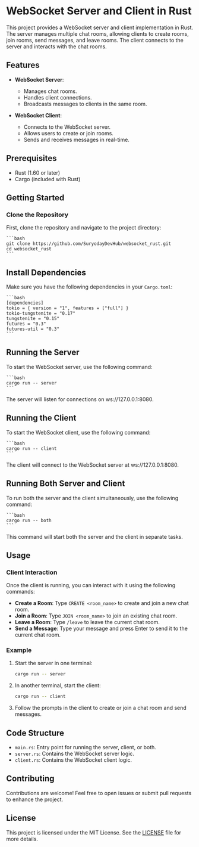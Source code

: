 # WebSocket Server and Client in Rust

This project provides a WebSocket server and client implementation in Rust. The server manages multiple chat rooms, allowing clients to create rooms, join rooms, send messages, and leave rooms. The client connects to the server and interacts with the chat rooms.

## Features

- **WebSocket Server**:
  - Manages chat rooms.
  - Handles client connections.
  - Broadcasts messages to clients in the same room.

- **WebSocket Client**:
  - Connects to the WebSocket server.
  - Allows users to create or join rooms.
  - Sends and receives messages in real-time.

## Prerequisites

- Rust (1.60 or later)
- Cargo (included with Rust)

## Getting Started

### Clone the Repository

First, clone the repository and navigate to the project directory:

    ```bash
    git clone https://github.com/SuryodayDevHub/websocket_rust.git
    cd websocket_rust
    ```

## Install Dependencies

Make sure you have the following dependencies in your `Cargo.toml`:

    ```bash
    [dependencies]
    tokio = { version = "1", features = ["full"] }
    tokio-tungstenite = "0.17"
    tungstenite = "0.15"
    futures = "0.3"
    futures-util = "0.3"
    ```

## Running the Server

To start the WebSocket server, use the following command:

    ```bash
    cargo run -- server
    ```

The server will listen for connections on ws://127.0.0.1:8080.

## Running the Client

To start the WebSocket client, use the following command:

    ```bash
    cargo run -- client
    ```

The client will connect to the WebSocket server at ws://127.0.0.1:8080.


## Running Both Server and Client

To run both the server and the client simultaneously, use the following command:

    ```bash
    cargo run -- both
    ```

This command will start both the server and the client in separate tasks.

## Usage

### Client Interaction

Once the client is running, you can interact with it using the following commands:

- **Create a Room**: Type `CREATE <room_name>` to create and join a new chat room.
- **Join a Room**: Type `JOIN <room_name>` to join an existing chat room.
- **Leave a Room**: Type `/leave` to leave the current chat room.
- **Send a Message**: Type your message and press Enter to send it to the current chat room.

### Example

1. Start the server in one terminal:

    ```bash
    cargo run -- server
    ```

2. In another terminal, start the client:

    ```bash
    cargo run -- client
    ```

3. Follow the prompts in the client to create or join a chat room and send messages.

## Code Structure

- `main.rs`: Entry point for running the server, client, or both.
- `server.rs`: Contains the WebSocket server logic.
- `client.rs`: Contains the WebSocket client logic.

## Contributing

Contributions are welcome! Feel free to open issues or submit pull requests to enhance the project.

## License

This project is licensed under the MIT License. See the [LICENSE](LICENSE) file for more details.
